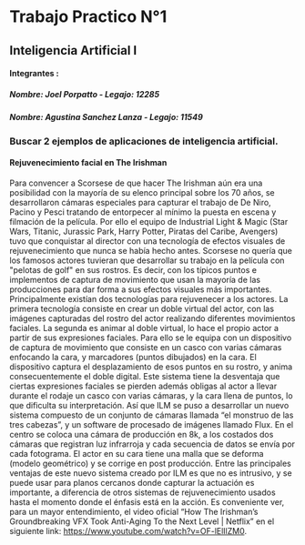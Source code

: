 # Trabajo Practico N°1
## Inteligencia Artificial I

#### **Integrantes** : 
##### *Nombre:* Joel Porpatto  - *Legajo:* 12285
##### *Nombre:* Agustina Sanchez Lanza - *Legajo:* 11549

### Buscar 2 ejemplos de aplicaciones de inteligencia artificial.

#### **Rejuvenecimiento facial en The Irishman**
Para convencer a Scorsese de que hacer The Irishman aún era una posibilidad con la mayoría de su elenco principal sobre los 70 años, se desarrollaron cámaras especiales para capturar el trabajo de De Niro, Pacino y Pesci tratando de entorpecer al mínimo la puesta en escena y filmación de la película. 
Por ello el equipo de Industrial Light & Magic (Star Wars, Titanic, Jurassic Park, Harry Potter, Piratas del Caribe, Avengers) tuvo que conquistar al director con una tecnología de efectos visuales de rejuvenecimiento que nunca se había hecho antes. 
Scorsese no quería que los famosos actores tuvieran que desarrollar su trabajo en la película con "pelotas de golf" en sus rostros. Es decir, con los típicos puntos e implementos de captura de movimiento que usan la mayoría de las producciones para dar forma a sus efectos visuales más importantes.
Principalmente existían dos tecnologías para rejuvenecer a los actores. La primera tecnología consiste en crear un doble virtual del actor, con las imágenes capturadas del rostro del actor realizando diferentes movimientos faciales. La segunda es animar al doble virtual, lo hace el propio actor a partir de sus expresiones faciales. Para ello se le equipa con un dispositivo de captura de movimiento que consiste en un casco con varias cámaras enfocando la cara, y marcadores (puntos dibujados) en la cara. El dispositivo captura el desplazamiento de esos puntos en su rostro, y anima consecuentemente el doble digital. Este sistema tiene la desventaja que ciertas expresiones faciales se pierden además obligas al actor a llevar durante el rodaje un casco con varias cámaras, y la cara llena de puntos, lo que dificulta su interpretación.
Así que ILM se puso a desarrollar un nuevo sistema compuesto de un conjunto de cámaras llamada “el monstruo de las tres cabezas”, y un software de procesado de imágenes llamado Flux.
En el centro se coloca una cámara de producción en 8k, a los costados dos cámaras que registran luz infrarroja y cada secuencia de datos se envía por cada fotograma. El actor en su cara tiene una malla que se deforma (modelo geométrico) y se corrige en post producción. 
Entre las principales ventajas de este nuevo sistema creado por ILM es que no es intrusivo, y se puede usar para planos cercanos donde capturar la actuación es importante, a diferencia de otros sistemas de rejuvenecimiento usados hasta el momento donde el énfasis está en la acción.
Es conveniente ver, para un mayor entendimiento, el video oficial “How The Irishman’s Groundbreaking VFX Took Anti-Aging To the Next Level | Netflix” en el siguiente link: https://www.youtube.com/watch?v=OF-lElIlZM0.


